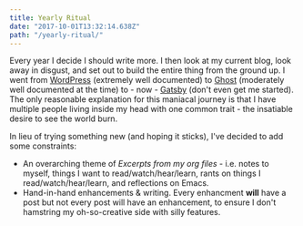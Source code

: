 ```yaml
---
title: Yearly Ritual
date: "2017-10-01T13:32:14.638Z"
path: "/yearly-ritual/"
---
```


Every year I decide I should write more. I then look at my current blog, look
away in disgust, and set out to build the entire thing from the ground up. I
went from [WordPress](https://wordpress.com "wordpress") (extremely well
documented) to [Ghost](https://ghost.org "ghost") (moderately well documented at
the time) to - now - [Gatsby](https://gatsbyjs.org "gatsby") (don't even get me
started). The only reasonable explanation for this maniacal journey is that I
have multiple people living inside my head with one common trait - the
insatiable desire to see the world burn.

In lieu of trying something new (and hoping it sticks), I've decided to add some
constraints:

* An overarching theme of *Excerpts from my org files* - i.e. notes to
  myself, things I want to read/watch/hear/learn, rants on things I
  read/watch/hear/learn, and reflections on Emacs.
* Hand-in-hand enhancements & writing. Every enhancment **will** have a post but
  not every post will have an enhancement, to ensure I don't hamstring my
  oh-so-creative side with silly features.
